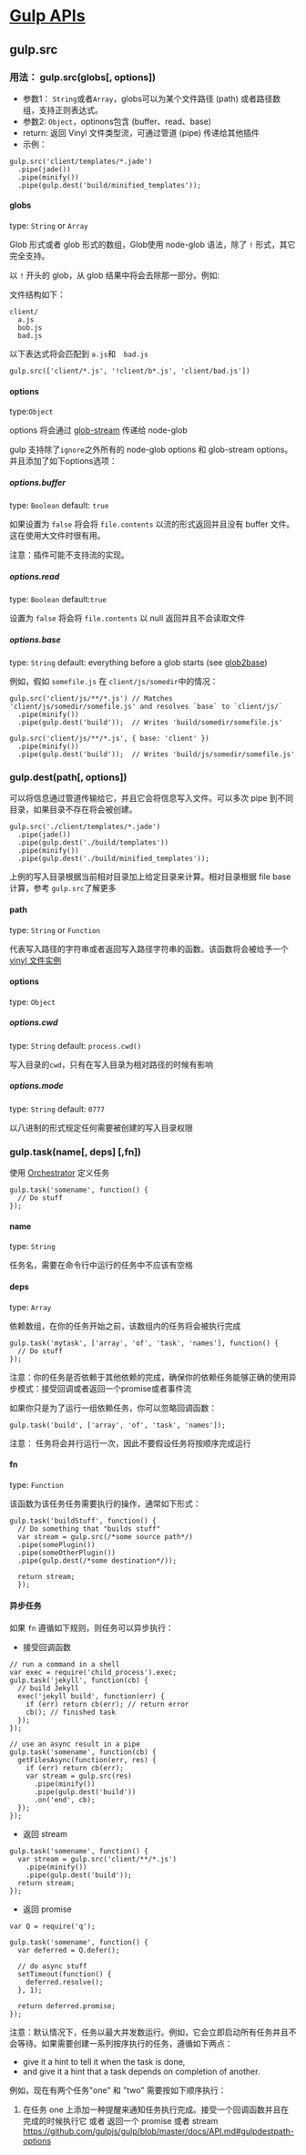 # [Gulp APIs](https://github.com/gulpjs/gulp/blob/master/docs/API.md#gulpsrcglobs-options)

## gulp.src

### 用法： gulp.src(globs[, options])
- 参数1： `String`或者`Array`，globs可以为某个文件路径 (path) 或者路径数组，支持正则表达式。
- 参数2:  `Object`，optinons包含 (buffer、read、base)
- return: 返回 Vinyl 文件类型流，可通过管道 (pipe) 传递给其他插件
- 示例：
```
gulp.src('client/templates/*.jade')
  .pipe(jade())
  .pipe(minify())
  .pipe(gulp.dest('build/minified_templates'));
```

#### globs

type: `String` or `Array`

Glob 形式或者 glob 形式的数组，Glob使用 node-glob 语法，除了 `!` 形式，其它完全支持。

以 `!` 开头的 glob，从 glob 结果中将会去除那一部分。例如:

文件结构如下：

```
client/
  a.js
  bob.js
  bad.js
```

以下表达式将会匹配到 `a.js`和　`bad.js`

```
gulp.src(['client/*.js', '!client/b*.js', 'client/bad.js'])
```

#### options

type:`Object`

options 将会通过 [glob-stream](https://github.com/gulpjs/glob-stream) 传递给 node-glob

gulp 支持除了`ignore`之外所有的 node-glob options 和 glob-stream options。并且添加了如下options选项：

##### options.buffer

type: `Boolean` default: `true`

如果设置为 `false` 将会将 `file.contents` 以流的形式返回并且没有 buffer 文件。这在使用大文件时很有用。

注意：插件可能不支持流的实现。

##### options.read

type: `Boolean` default:`true`

设置为 `false` 将会将 `file.contents` 以 null 返回并且不会读取文件

##### options.base

type: `String` default: everything before a glob starts (see [glob2base](https://github.com/wearefractal/glob2base))

例如，假如 `somefile.js` 在 `client/js/somedir`中的情况：

```
gulp.src('client/js/**/*.js') // Matches 'client/js/somedir/somefile.js' and resolves `base` to `client/js/`
  .pipe(minify())
  .pipe(gulp.dest('build'));  // Writes 'build/somedir/somefile.js'

gulp.src('client/js/**/*.js', { base: 'client' })
  .pipe(minify())
  .pipe(gulp.dest('build'));  // Writes 'build/js/somedir/somefile.js'
```

### gulp.dest(path[, options])

可以将信息通过管道传输给它，并且它会将信息写入文件。可以多次 pipe 到不同目录，如果目录不存在将会被创建。

```
gulp.src('./client/templates/*.jade')
  .pipe(jade())
  .pipe(gulp.dest('./build/templates'))
  .pipe(minify())
  .pipe(gulp.dest('./build/minified_templates'));
```

上例的写入目录根据当前相对目录加上给定目录来计算。相对目录根据 file base计算，参考 `gulp.src`了解更多


#### path

type: `String` or `Function`

代表写入路径的字符串或者返回写入路径字符串的函数。该函数将会被给予一个[vinyl 文件实例](https://github.com/gulpjs/vinyl)

#### options

type: `Object`

##### options.cwd

type: `String` default: `process.cwd()`

写入目录的`cwd`，只有在写入目录为相对路径的时候有影响

##### options.mode

type: `String` default: `0777`

以八进制的形式规定任何需要被创建的写入目录权限

### gulp.task(name[, deps] [,fn])

使用 [Orchestrator](https://github.com/robrich/orchestrator) 定义任务

```
gulp.task('somename', function() {
  // Do stuff
});
```

#### name

type: `String`

任务名，需要在命令行中运行的任务中不应该有空格

#### deps

type: `Array`

依赖数组，在你的任务开始之前，该数组内的任务将会被执行完成

```
gulp.task('mytask', ['array', 'of', 'task', 'names'], function() {
  // Do stuff
});
```

注意：你的任务是否依赖于其他依赖的完成，确保你的依赖任务能够正确的使用异步模式：接受回调或者返回一个promise或者事件流

如果你只是为了运行一组依赖任务，你可以忽略回调函数：

```
gulp.task('build', ['array', 'of', 'task', 'names']);
```

注意： 任务将会并行运行一次，因此不要假设任务将按顺序完成运行

#### fn

type: `Function`

该函数为该任务任务需要执行的操作，通常如下形式：

```
gulp.task('buildStuff', function() {
  // Do something that "builds stuff"
  var stream = gulp.src(/*some source path*/)
  .pipe(somePlugin())
  .pipe(someOtherPlugin())
  .pipe(gulp.dest(/*some destination*/));

  return stream;
  });
```

#### 异步任务

如果 `fn` 遵循如下规则，则任务可以异步执行：

- 接受回调函数

```
// run a command in a shell
var exec = require('child_process').exec;
gulp.task('jekyll', function(cb) {
  // build Jekyll
  exec('jekyll build', function(err) {
    if (err) return cb(err); // return error
    cb(); // finished task
  });
});

// use an async result in a pipe
gulp.task('somename', function(cb) {
  getFilesAsync(function(err, res) {
    if (err) return cb(err);
    var stream = gulp.src(res)
      .pipe(minify())
      .pipe(gulp.dest('build'))
      .on('end', cb);
  });
});
```

- 返回 stream

```
gulp.task('somename', function() {
  var stream = gulp.src('client/**/*.js')
    .pipe(minify())
    .pipe(gulp.dest('build'));
  return stream;
});
```

- 返回 promise

```
var Q = require('q');

gulp.task('somename', function() {
  var deferred = Q.defer();

  // do async stuff
  setTimeout(function() {
    deferred.resolve();
  }, 1);

  return deferred.promise;
});
```

注意：默认情况下，任务以最大并发数运行。例如，它会立即启动所有任务并且不会等待。如果需要创建一系列按序执行的任务，遵循如下两点：
- give it a hint to tell it when the task is done,
- and give it a hint that a task depends on completion of another.

例如，现在有两个任务"one" 和 "two" 需要按如下顺序执行：
1. 在任务 one 上添加一种提醒来通知任务执行完成。接受一个回调函数并且在完成的时候执行它 或者 返回一个 promise 或者 stream
https://github.com/gulpjs/gulp/blob/master/docs/API.md#gulpdestpath-options
